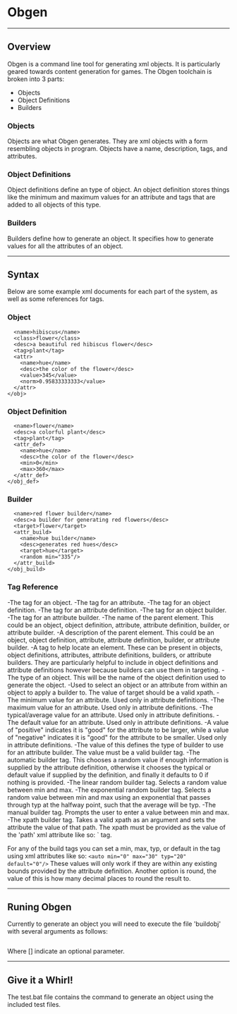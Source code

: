 # Obgen

---

## Overview
Obgen is a command line tool for generating xml objects.
It is particularly geared towards content generation for games.
The Obgen toolchain is broken into 3 parts:
  - Objects
  - Object Definitions
  - Builders
  
### Objects
Objects are what Obgen generates. They are xml objects with a form resembling
objects in program. Objects have a name, description, tags, and attributes.

### Object Definitions
Object definitions define an type of object. An object definition stores things
like the minimum and maximum values for an attribute and tags that are added to
all objects of this type.

### Builders
Builders define how to generate an object. It specifies how to generate values
for all the attributes of an object.

---

## Syntax
Below are some example xml documents for each part of the system, as well as
some references for tags.

### Object
```<obj>
  <name>hibiscus</name>
  <class>flower</class>
  <desc>a beautiful red hibiscus flower</desc>
  <tag>plant</tag>
  <attr>
    <name>hue</name>
    <desc>the color of the flower</desc>
    <value>345</value>
    <norm>0.95833333333</value>
  </attr>
</obj>
```

### Object Definition
```<obj_def>
  <name>flower</name>
  <desc>a colorful plant</desc>
  <tag>plant</tag>
  <attr_def>
    <name>hue</name>
    <desc>the color of the flower</desc>
    <min>0</min>
    <max>360</max>
  </attr_def>
</obj_def>
```

### Builder
```<obj_build>
  <name>red flower builder</name>
  <desc>a builder for generating red flowers</desc>
  <target>flower</target>
  <attr_build>
    <name>hue builder</name>
    <desc>generates red hues</desc>
    <target>hue</target>
    <random min="335"/>
  </attr_build>
</obj_build>
```

### Tag Reference
<obj>
  -The tag for an object.
<attr>
  -The tag for an attribute.
<obj_def>
  -The tag for an object definition.
<attr_def>
  -The tag for an attribute definition.
<obj_build>
  -The tag for an object builder.
<attr_build>
  -The tag for an attribute builder.
<name>
  -The name of the parent element. This could be an object, object definition,
  attribute, attribute definition, builder, or attribute builder.
<desc>
  -A description of the parent element. This could be an object, object
  definition, attribute, attribute definition, builder, or attribute builder.
<tag>
  -A tag to help locate an element. These can be present in objects, object
  definitions, attributes, attribute definitions, builders, or attribute
  builders. They are particularly helpful to include in object definitions
  and attribute definitions however because builders can use them in targeting.
<class>
  -The type of an object. This will be the name of the object definition used
  to generate the object.
<target>
  -Used to select an object or an attribute from within an object to apply a
  builder to. The value of target should be a valid xpath.
<min>
  -The minimum value for an attribute. Used only in attribute definitions.
<max>
  -The maximum value for an attribute. Used only in attribute definitions.
<typ>
  -The typical/average value for an attribute. Used only in attribute
  definitions.
<default>
  -The default value for an attribute. Used only in attribute definitions.
<valence>
  -A value of "positive" indicates it is "good" for the attribute to be
  larger, while a value of "negative" indicates it is "good" for the attribute
  to be smaller. Used only in attribute definitions.
<build>
  -The value of this defines the type of builder to use for an attribute builder.
  The value must be a valid builder tag.
<auto>
  -The automatic builder tag. This chooses a random value if enough information
  is supplied by the attribute definition, otherwise it chooses the typical or
  default value if supplied by the definition, and finally it defaults to 0 if
  nothing is provided.
<lin>
  -The linear random builder tag. Selects a random value between min and max.
<exp>
  -The exponential random builder tag. Selects a random value between min and
  max using an exponential that passes through typ at the halfway point, such
  that the average will be typ.
<manual>
  -The manual builder tag. Prompts the user to enter a value between min and max.
<xpath>
  -The xpath builder tag. Takes a valid xpath as an argument and sets the
  attribute the value of that path. The xpath must be provided as the value
  of the 'path' xml attribute like so:
  `<xpath path="/node1/node2"`
  The root of the path is the definition of the attribute being generated. In
  other words the root will be a <attr_def> tag.

For any of the build tags you can set a min, max, typ, or default in the tag
using xml attributes like so:
`<auto min="0" max="30" typ="20" default="0"/>`
These values will only work if they are within any existing bounds provided
by the attribute definition.
Another option is round, the value of this is how many decimal places to
round the result to.

---

## Runing Obgen
Currently to generate an object you will need to execute the file 'buildobj'
with several arguments as follows:
```python buildobj.py <builder path> <object definition path> [<destination path>]
```
Where [] indicate an optional parameter.

---

## Give it a Whirl!
The test.bat file contains the command to generate an object using the included
test files.
